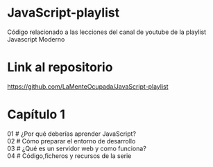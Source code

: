 # JavaScript-playlist
Código relacionado a las lecciones del canal de youtube de la playlist Javascript Moderno

# Link al repositorio
https://github.com/LaMenteOcupada/JavaScript-playlist

# Capítulo 1
01 # ¿Por qué deberías aprender JavaScript? <br>
02 # Cómo preparar el entorno de desarrollo <br>
03 # ¿Qué es un servidor web y como funciona? <br>
04 # Código,ficheros y recursos de la serie <br>